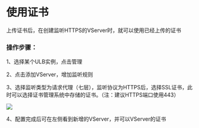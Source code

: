 # 使用证书

上传证书后，在创建监听HTTPS的VServer时，就可以使用已经上传的证书

### 操作步骤： 

1、选择某个ULB实例，点击管理

2、点击添加VServer，增加监听规则

3、选择监听类型为请求代理（七层），监听协议为HTTPS后，选择SSL证书，此时可以选择证书管理系统中存储的证书。（注：建议HTTPS端口使用443）

![](../../../.gitbook/assets/image%20%2816%29.png)

4、配置完成后可在左侧看到新增的VServer，并可以VServer的证书

